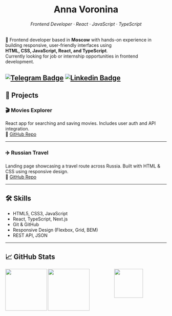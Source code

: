 <div align="center">
  
# Anna Voronina  
###### Frontend Developer · React · JavaScript · TypeScript

</div>

🧩 Frontend developer based in **Moscow** with hands-on experience in building responsive, user-friendly interfaces using  
**HTML, CSS, JavaScript, React, and TypeScript**.  
Currently looking for job or internship opportunities in frontend development.

[![Telegram Badge](https://img.shields.io/badge/Telegram-2CA5E0?style=flat-square&logo=telegram&logoColor=white)](https://t.me/Voron_in_A)
[![Linkedin Badge](https://img.shields.io/badge/-LinkedIn-blue?style=flat-square&logo=Linkedin&logoColor=white&link=https://www.linkedin.com/in/voronina-anna/)](https://www.linkedin.com/in/voronina-anna/)
---

## 🚀 Projects

### 🎬 Movies Explorer  
React app for searching and saving movies. Includes user auth and API integration.  
🔗 [GitHub Repo](https://github.com/Fronchik/movies-explorer-frontend)

---

### ✈️ Russian Travel  
Landing page showcasing a travel route across Russia. Built with HTML & CSS using responsive design.  
🔗 [GitHub Repo](https://github.com/Fronchik/russian-travel)

---

## 🛠️ Skills

- HTML5, CSS3, JavaScript  
- React, TypeScript, Next.js  
- Git & GitHub  
- Responsive Design (Flexbox, Grid, BEM)  
- REST API, JSON

---

## 📈 GitHub Stats

<a href="https://github-readme-stats.vercel.app/api?username=Fronchik&show_icons=true&theme=radical">
  <img align="left" height="130" src="https://github-readme-stats.vercel.app/api?username=Fronchik&theme=nord&hide=contribs&show_icons=true" />
  <img align="left" height="130" src="https://github-readme-stats.vercel.app/api/top-langs/?username=Fronchik&layout=compact&theme=nord" />
</a>

</div>

<div id="header" align="center">
  <img src="https://media.giphy.com/media/Oj25fisQ3zhukVWY96/giphy.gif" width="90"/>
</div>

<div id="check" align="center">  
  <img src="https://komarev.com/ghpvc/?username=Fronchik&style=flat-square&color=blue" alt=""/>
</div>
